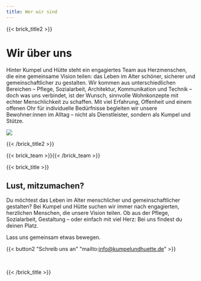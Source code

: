 ```yaml
---
title: Wer wir sind
---
```



{{< brick_title2 >}}


# Wir über uns

Hinter Kumpel und Hütte steht ein engagiertes Team aus Herzmenschen, die eine gemeinsame Vision teilen: das Leben im Alter schöner, sicherer und gemeinschaftlicher zu gestalten.
Wir kommen aus unterschiedlichen Bereichen – Pflege, Sozialarbeit, Architektur, Kommunikation und Technik – doch was uns verbindet, ist der Wunsch, sinnvolle Wohnkonzepte mit echter Menschlichkeit zu schaffen.
Mit viel Erfahrung, Offenheit und einem offenen Ohr für individuelle Bedürfnisse begleiten wir unsere Bewohner:innen im Alltag – nicht als Dienstleister, sondern als Kumpel und Stütze.

![](/uploads/gallery/05.jpg)

{{< /brick_title2 >}}

{{< brick_team >}}{{< /brick_team >}}

{{< brick_title >}}

## Lust, mitzumachen?

Du möchtest das Leben im Alter menschlicher und gemeinschaftlicher gestalten?
Bei Kumpel und Hütte suchen wir immer nach engagierten, herzlichen Menschen, die unsere Vision teilen. Ob aus der Pflege, Sozialarbeit, Gestaltung – oder einfach mit viel Herz: Bei uns findest du deinen Platz.

Lass uns gemeinsam etwas bewegen.

{{< button2 "Schreib uns an" "mailto:info@kumpelundhuette.de" >}}

&nbsp;

{{< /brick_title >}}